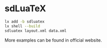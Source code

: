 # sdLuaTeX

```sh
lx add -b sdluatex
lx shell --build
sdluatex layout.xml data.xml
```

More examples can be found in official website.
